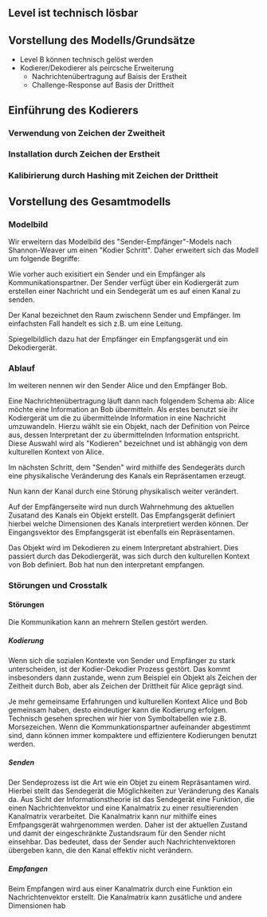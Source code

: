## Level ist technisch lösbar
## Vorstellung des Modells/Grundsätze
- Level B können technisch gelöst werden
- Kodierer/Dekodierer als peircsche Erweiterung
	- Nachrichtenübertragung auf Baisis der Erstheit
	- Challenge-Response auf Basis der Drittheit


## Einführung des Kodierers
### Verwendung von Zeichen der Zweitheit
### Installation durch Zeichen der Erstheit
### Kalibirierung durch Hashing mit Zeichen der Drittheit

## Vorstellung des Gesamtmodells
### Modelbild
Wir erweitern das Modelbild des "Sender-Empfänger"-Models nach Shannon-Weaver um einen "Kodier Schritt".
Daher erweitert sich das Modell um folgende Begriffe:

Wie vorher auch exisitiert ein Sender und ein Empfänger als Kommunikationspartner.
Der Sender verfügt über ein Kodiergerät zum erstellen einer Nachricht und ein Sendegerät um es auf einen Kanal zu senden.

Der Kanal bezeichnet den Raum zwischenn Sender und Empfänger. Im einfachsten Fall handelt es sich z.B. um eine Leitung.

Spiegelbildlich dazu hat der Empfänger ein Empfangsgerät und ein Dekodiergerät.


### Ablauf
Im weiteren nennen wir den Sender Alice und den Empfänger Bob.

Eine Nachrichtenübertragung läuft dann nach folgendem Schema ab:
Alice möchte eine Information an Bob übermitteln.
Als erstes benutzt sie ihr Kodiergerät um die zu übermittelnde Information in eine Nachricht  umzuwandeln.
Hierzu wählt sie ein Objekt, nach der Definition von Peirce aus, dessen Interpretant der zu übermittelnden Information entspricht.
Diese Auswahl wird als "Kodieren" bezeichnet und ist abhängig von dem kulturellen Kontext von Alice.

Im nächsten Schritt, dem "Senden" wird mithilfe des Sendegeräts durch eine physikalische Veränderung des Kanals ein Repräsentamen erzeugt.

Nun kann der Kanal durch eine Störung physikalisch weiter verändert.

Auf der Empfängerseite wird nun durch Wahrnehmung des aktuellen Zusatand des Kanals ein Objekt erstellt.
Das Empfangsgerät definiert hierbei welche Dimensionen des Kanals interpretiert werden können.
Der Eingangsvektor des Empfangsgerät ist ebenfalls ein Repräsentamen.

Das Objekt wird im Dekodieren zu einem Interpretant abstrahiert.
Dies passiert durch das Dekodiergerät, was sich durch den kulturellen Kontext von Bob definiert.
Bob hat nun den interpretant empfangen.


### Störungen und Crosstalk
#### Störungen
Die Kommunikation kann an mehrern Stellen gestört werden.

##### Kodierung
Wenn sich die sozialen Kontexte von Sender und Empfänger zu stark unterscheiden, ist der Kodier-Dekodier Prozess gestört.
Das kommt insbesonders dann zustande, wenn zum Beispiel ein Objekt als Zeichen der Zeitheit durch Bob, aber als Zeichen der Drittheit für Alice geprägt sind.

Je mehr gemeinsame Erfahrungen und kulturellen Kontext Alice und Bob gemeinsam haben, desto eindeutiger kann die Kodierung erfolgen.
Technisch gesehen sprechen wir hier von Symboltabellen wie z.B. Morsezeichen.
Wenn die Kommunkationspartner aufeinander abgestimmt sind, dann können immer kompaktere und effizientere Kodierungen benutzt werden.

##### Senden
Der Sendeprozess ist die Art wie ein Objet zu einem Repräsantamen wird.
Hierbei stellt das Sendegerät die Möglichkeiten zur Veränderung des Kanals da.
Aus Sicht der Informationstheorie ist das Sendegerät eine Funktion, die einen Nachrichtenvektor und eine Kanalmatrix zu einer resultierenden Kanalmatrix verarbeitet.
Die Kanalmatrix kann nur mithilfe eines Emfpangsgerät wahrgenommen werden.
Daher ist der aktuellen Zustand und damit der eingeschränkte Zustandsraum für den Sender nicht einsehbar.
Das bedeutet, dass der Sender auch Nachrichtenvektoren übergeben kann, die den Kanal effektiv nicht verändern.

##### Empfangen
Beim Empfangen wird aus einer Kanalmatrix durch eine Funktion ein Nachrichtenvektor erstellt.
Die Kanalmatrix kann zusätliche und andere Dimensionen hab
